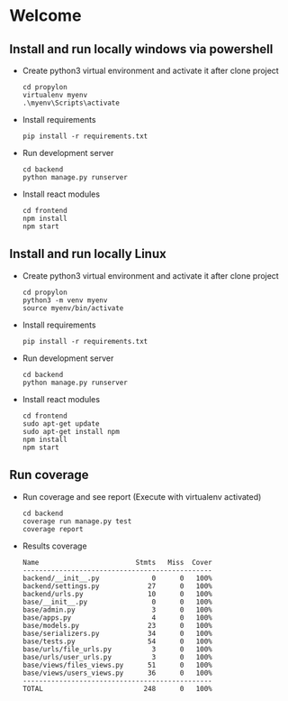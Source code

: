 # Welcome
## Install and run locally windows via powershell

-   Create python3 virtual environment and activate it after clone project
    ```
    cd propylon
    virtualenv myenv
    .\myenv\Scripts\activate
    ```
    
-   Install requirements
    ```
    pip install -r requirements.txt
    ```
-   Run development server
    ```
    cd backend
    python manage.py runserver
    ```

-   Install react modules
    ```
    cd frontend
    npm install
    npm start
    ```
    
## Install and run locally Linux

-   Create python3 virtual environment and activate it after clone project
    ```
    cd propylon
    python3 -m venv myenv
    source myenv/bin/activate
    ```
    
-   Install requirements
    ```
    pip install -r requirements.txt
    ```
-   Run development server
    ```
    cd backend
    python manage.py runserver
    ```

-   Install react modules
    ```
    cd frontend
    sudo apt-get update
    sudo apt-get install npm
    npm install
    npm start
    ```

## Run coverage

-   Run coverage and see report (Execute with virtualenv activated)
    ```
    cd backend
    coverage run manage.py test
    coverage report
    ```
    
-   Results coverage
    ```
    Name                        Stmts   Miss  Cover
    -----------------------------------------------
    backend/__init__.py             0      0   100%
    backend/settings.py            27      0   100%
    backend/urls.py                10      0   100%
    base/__init__.py                0      0   100%
    base/admin.py                   3      0   100%
    base/apps.py                    4      0   100%
    base/models.py                 23      0   100%
    base/serializers.py            34      0   100%
    base/tests.py                  54      0   100%
    base/urls/file_urls.py          3      0   100%
    base/urls/user_urls.py          3      0   100%
    base/views/files_views.py      51      0   100%
    base/views/users_views.py      36      0   100%
    -----------------------------------------------
    TOTAL                         248      0   100%
    ```

